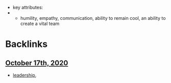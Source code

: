 - key attributes:
- 
    - humility, empathy, communication, ability to remain cool, an ability to create a vital team

# Backlinks
## [October 17th, 2020](<October 17th, 2020.md>)
- [leadership](<leadership.md>),


